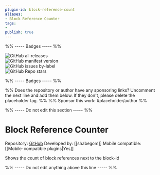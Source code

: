 ```yaml
---
plugin-id: block-reference-count
aliases:
- Block Reference Counter
tags: 
- 
publish: true
---
```


%% ----- Badges ----- %%

![GitHub all releases](https://img.shields.io/github/downloads/shabegom/obsidian-reference-count/total?color=573E7A&logo=github&style=for-the-badge)   
![GitHub manifest version](https://img.shields.io/github/manifest-json/v/shabegom/obsidian-reference-count?color=573E7A&logo=github&style=for-the-badge)   
![GitHub issues by-label](https://img.shields.io/github/issues/shabegom/obsidian-reference-count/help%20wanted?color=573E7A&logo=github&style=for-the-badge)   
![GitHub Repo stars](https://img.shields.io/github/stars/shabegom/obsidian-reference-count?color=573E7A&logo=github&style=for-the-badge)

%% ----- Badges ----- %%

%% Does the repository or author have any sponsoring links? Uncomment the next line and add them below. If they don't, please delete the placeholder tag. %%
%% Sponsor this work: #placeholder/author %%

%% ----- Do not edit this section ----- %%

# Block Reference Counter

Repository: [GitHub](https://github.com/shabegom/obsidian-reference-count)
Developed by: [[shabegom]]
Mobile compatible: [[Mobile-compatible plugins|Yes]]

Shows the count of block references next to the block-id

%% ----- Do not edit anything above this line ----- %% 
